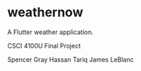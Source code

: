 # weathernow

A Flutter weather application.

CSCI 4100U Final Project

Spencer Gray
Hassan Tariq
James LeBlanc